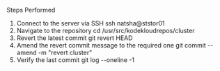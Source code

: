 Steps Performed
1. Connect to the server via SSH
   ssh natsha@ststor01
2. Navigate to the repository
   cd /usr/src/kodekloudrepos/cluster
3. Revert the latest commit
   git revert HEAD
4. Amend the revert commit message to the required one
   git commit --amend -m "revert cluster"
5. Verify the last commit
   git log --oneline -1